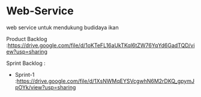 # Web-Service
web service untuk mendukung budidaya ikan

Product Backlog :https://drive.google.com/file/d/1oKTeFL16aUkTKql6tZW76YqYd6GadTQD/view?usp=sharing

Sprint Backlog :
- Sprint-1 :https://drive.google.com/file/d/1XsNWMqEYSVcgwhN6M2rDKQ_gpymJpOYk/view?usp=sharing
